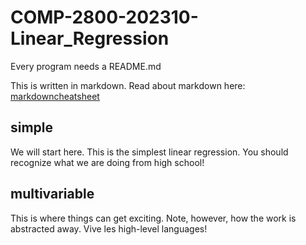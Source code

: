 # COMP-2800-202310-Linear_Regression

Every program needs a README.md

This is written in markdown. Read about markdown here: [markdowncheatsheet](https://www.markdownguide.org/cheat-sheet/)

## simple

We will start here. This is the simplest linear regression. You should recognize what we are doing from high school!

## multivariable

This is where things can get exciting. Note, however, how the work is abstracted away. Vive les high-level languages!
